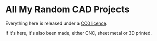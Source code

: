 # All My Random CAD Projects

Everything here is released under a [CC0 licence](//creativecommons.org/public-domain/cc0/).

If it's here, it's also been made, either CNC, sheet metal or 3D printed.
